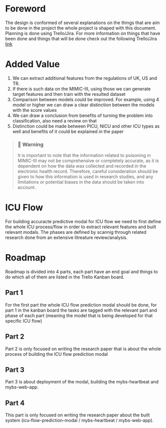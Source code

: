 # Foreword
The design is conformed of several explanations on the things that are aim to be done in the project the whole project is shaped with this document. Planning is done using Trello/Jira. For more information on things that have been done and things that will be done check out the following Trello/Jira [link](https://trello.com/b/x9LWes30/project-management-current-mybs)

# Added Value
1.  We can extract additional features from the regulations of UK, US and TR.
2.  If there is such data on the MIMIC-III, using those we can generate target features 
    and then train with the resulted dataset
3.  Comparison between models could be improved. For example, using 4 model or higher 
    we can draw a clear distinction between the models with the score values
4.  We can draw a conclusion from benefits of turning the problem into classification, 
    also need a review on that
5.  Distinction could be made between PICU, NICU and other ICU types as well and 
    benefits of it could be explained in the paper


<blockquote>
  <h3>🚧 Warning</h3>
  <p>It is important to note that the information related to poisoning in MIMIC-III may not be comprehensive or completely accurate, as it is dependent on how the data was collected and recorded in the electronic health record. Therefore, careful consideration should be given to how this information is used in research studies, and any limitations or potential biases in the data should be taken into account.</p>
</blockquote>

# ICU Flow
For building accuracte predictive modal for ICU flow we need to first define the whole ICU process/flow in order to extract relevant features and built relevant modals. The phases are defined by scannig through related research done from an extensive litreature review/analysis. 

# Roadmap
Roadmap is divided into 4 parts, each part have an end goal and things to do which all of them are listed in the Trello Kanban board.

## Part 1
For the first part the whole ICU flow prediction modal should be done, for part 1 in the kanban board the tasks are tagged with the relevant part and phase of each part (meaning the model that is being developed for that specific ICU flow)

## Part 2
Part 2 is only focused on writing the research paper that is about the whole process of building the ICU flow prediction modal

## Part 3
Part 3 is about deployment of the modal, building the mybs-heartbeat and mybs-web-app. 

## Part 4
This part is only focused on writing the research paper about the built system (icu-flow-prediction-modal / mybs-heartbeat / mybs-web-app). 